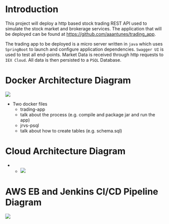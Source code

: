 # Introduction

This project will deploy a http based stock trading REST API used to simulate the stock market and brokerage services. The application that will be deployed can be found at https://github.com/aaantunes/trading_app. 

The trading app to be deployed is a micro server written in `java` which uses `SpringBoot` to launch and configure application dependencies. `Swagger UI` is used to test all end-points. Market Data is received through http requests to `IEX Cloud`. All data is then persisted to a `PSQL` Database.

# Docker Architecture Diagram

<img src="assets/docker_arch.PNG" >

- Two docker files
  - trading-app
  - talk about the process (e.g. compile and package jar and run the app)
  - jrvs-psql
  - talk about how to create tables (e.g. schema.sql)

# Cloud Architecture Diagram

- - <img src="assets/Cloud_arch.PNG" >

# AWS EB and Jenkins CI/CD Pipeline Diagram

<img src="assets/jenkins_arch.PNG" >
